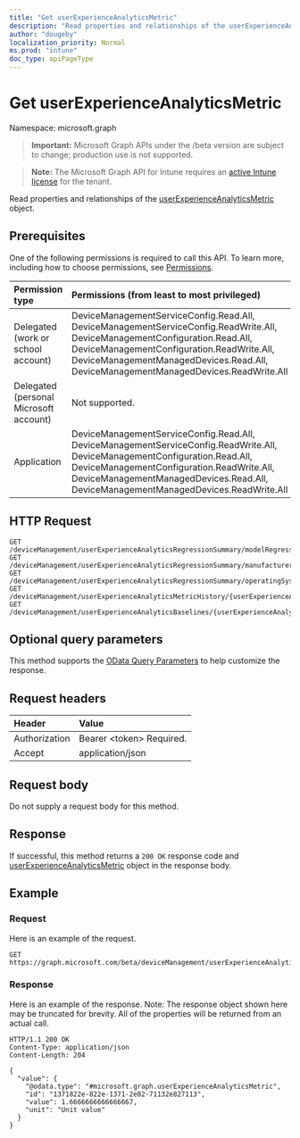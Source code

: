 ```yaml
---
title: "Get userExperienceAnalyticsMetric"
description: "Read properties and relationships of the userExperienceAnalyticsMetric object."
author: "dougeby"
localization_priority: Normal
ms.prod: "intune"
doc_type: apiPageType
---
```


# Get userExperienceAnalyticsMetric

Namespace: microsoft.graph

> **Important:** Microsoft Graph APIs under the /beta version are subject to change; production use is not supported.

> **Note:** The Microsoft Graph API for Intune requires an [active Intune license](https://go.microsoft.com/fwlink/?linkid=839381) for the tenant.

Read properties and relationships of the [userExperienceAnalyticsMetric](../resources/intune-devices-userexperienceanalyticsmetric.md) object.

## Prerequisites
One of the following permissions is required to call this API. To learn more, including how to choose permissions, see [Permissions](/graph/permissions-reference).

|Permission type|Permissions (from least to most privileged)|
|:---|:---|
|Delegated (work or school account)|DeviceManagementServiceConfig.Read.All, DeviceManagementServiceConfig.ReadWrite.All, DeviceManagementConfiguration.Read.All, DeviceManagementConfiguration.ReadWrite.All, DeviceManagementManagedDevices.Read.All, DeviceManagementManagedDevices.ReadWrite.All|
|Delegated (personal Microsoft account)|Not supported.|
|Application|DeviceManagementServiceConfig.Read.All, DeviceManagementServiceConfig.ReadWrite.All, DeviceManagementConfiguration.Read.All, DeviceManagementConfiguration.ReadWrite.All, DeviceManagementManagedDevices.Read.All, DeviceManagementManagedDevices.ReadWrite.All|

## HTTP Request
<!-- {
  "blockType": "ignored"
}
-->
``` http
GET /deviceManagement/userExperienceAnalyticsRegressionSummary/modelRegression/{userExperienceAnalyticsMetricId}
GET /deviceManagement/userExperienceAnalyticsRegressionSummary/manufacturerRegression/{userExperienceAnalyticsMetricId}
GET /deviceManagement/userExperienceAnalyticsRegressionSummary/operatingSystemRegression/{userExperienceAnalyticsMetricId}
GET /deviceManagement/userExperienceAnalyticsMetricHistory/{userExperienceAnalyticsMetricHistoryId}/userExperienceAnalyticsMetric
GET /deviceManagement/userExperienceAnalyticsBaselines/{userExperienceAnalyticsBaselineId}/deviceBootPerformanceMetrics/metricValues/{userExperienceAnalyticsMetricId}
```

## Optional query parameters
This method supports the [OData Query Parameters](/graph/query-parameters) to help customize the response.

## Request headers
|Header|Value|
|:---|:---|
|Authorization|Bearer &lt;token&gt; Required.|
|Accept|application/json|

## Request body
Do not supply a request body for this method.

## Response
If successful, this method returns a `200 OK` response code and [userExperienceAnalyticsMetric](../resources/intune-devices-userexperienceanalyticsmetric.md) object in the response body.

## Example

### Request
Here is an example of the request.
``` http
GET https://graph.microsoft.com/beta/deviceManagement/userExperienceAnalyticsRegressionSummary/modelRegression/{userExperienceAnalyticsMetricId}
```

### Response
Here is an example of the response. Note: The response object shown here may be truncated for brevity. All of the properties will be returned from an actual call.
``` http
HTTP/1.1 200 OK
Content-Type: application/json
Content-Length: 204

{
  "value": {
    "@odata.type": "#microsoft.graph.userExperienceAnalyticsMetric",
    "id": "1371822e-822e-1371-2e82-71132e827113",
    "value": 1.6666666666666667,
    "unit": "Unit value"
  }
}
```




